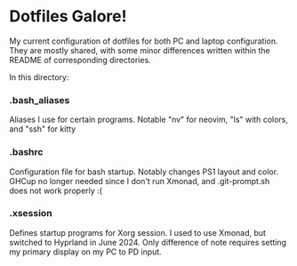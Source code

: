 # Dotfiles Galore!

My current configuration of dotfiles for both PC and laptop configuration.
They are mostly shared, with some minor differences written within the README of corresponding directories.

In this directory:

### .bash_aliases

Aliases I use for certain programs. Notable "nv" for neovim, "ls" with colors, and "ssh" for kitty

### .bashrc

Configuration file for bash startup. Notably changes PS1 layout and color.
GHCup no longer needed since I don't run Xmonad, and .git-prompt.sh does not work properly :(

### .xsession

Defines startup programs for Xorg session. I used to use Xmonad, but switched to Hyprland in June 2024.
Only difference of note requires setting my primary display on my PC to PD input.

